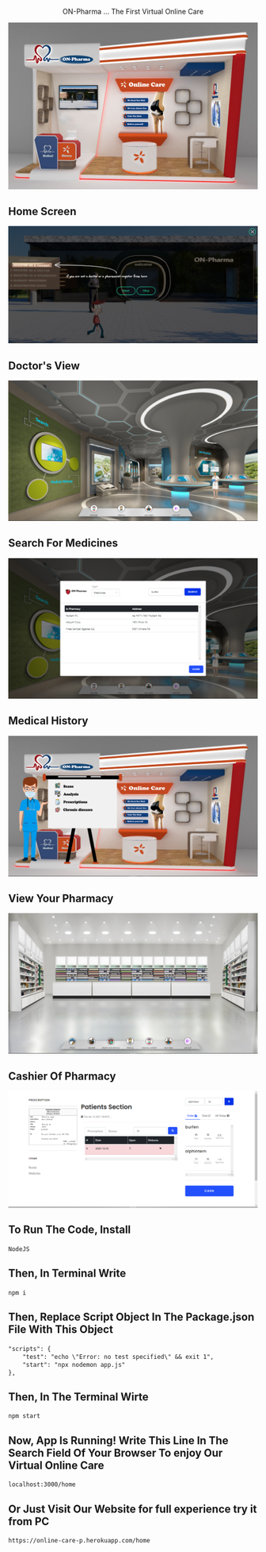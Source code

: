 <p align="center">
    ON-Pharma ... The First Virtual Online Care
</p>


<img src="public/images/booth.jpg">



Home Screen
-----------------------
<img src="public/images/0.png">


Doctor's View
-----------------------
<img src="public/images/1.png">


Search For Medicines
-----------------------
<img src="public/images/2.png">


Medical History
-----------------------
<img src="public/images/3.png">


View Your Pharmacy
-----------------------
<img src="public/images/4.png">


Cashier Of Pharmacy
-----------------------
<img src="public/images/5.png">






To Run The Code, Install
----------------------------
    NodeJS


Then, In Terminal Write 
----------------------------
    npm i

Then, Replace Script Object In The Package.json File With This Object
-------------------------------------------------------------------------
    "scripts": {
        "test": "echo \"Error: no test specified\" && exit 1",
        "start": "npx nodemon app.js"
    },


Then, In The Terminal Wirte
-----------------------------
    npm start

Now, App Is Running! Write This Line In The Search Field Of Your Browser To enjoy Our Virtual Online Care
--------------------------------------------------------------------------------------------------------------
    localhost:3000/home



Or Just Visit Our Website for full experience try it from PC
----------------------------
    https://online-care-p.herokuapp.com/home
    

